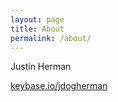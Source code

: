 ```yaml
---
layout: page
title: About
permalink: /about/
---
```


Justin Herman

[keybase.io/jdogherman](https://keybase.io/jdogherman)
